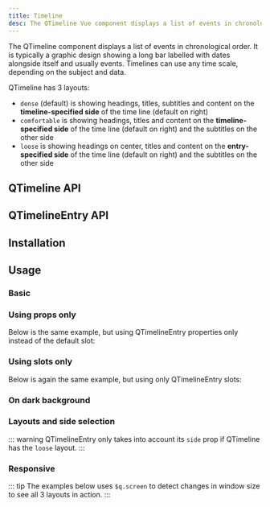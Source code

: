 ```yaml
---
title: Timeline
desc: The QTimeline Vue component displays a list of events in chronological order. It is typically a graphic design showing a long bar labelled with dates alongside itself and usually events.
---
```

The QTimeline component displays a list of events in chronological order. It is typically a graphic design showing a long bar labelled with dates alongside itself and usually events. Timelines can use any time scale, depending on the subject and data.

QTimeline has 3 layouts:

- `dense` (default) is showing headings, titles, subtitles and content on the **timeline-specified side** of the time line (default on right)
- `comfortable` is showing headings, titles and content on the **timeline-specified side** of the time line (default on right) and the subtitles on the other side
- `loose` is showing headings on center, titles and content on the **entry-specified side** of the time line (default on right) and the subtitles on the other side

## QTimeline API
<doc-api file="QTimeline" />

## QTimelineEntry API
<doc-api file="QTimelineEntry" />

## Installation
<doc-installation :components="['QTimeline', 'QTimelineEntry']" />

## Usage

### Basic

<doc-example title="Basic" file="QTimeline/Basic" scrollable />

### Using props only

Below is the same example, but using QTimelineEntry properties only instead of the default slot:

<doc-example title="Props only" file="QTimeline/PropsOnly" scrollable />

### Using slots only

Below is again the same example, but using only QTimelineEntry slots:

<doc-example title="Slots only" file="QTimeline/SlotsOnly" scrollable />

### On dark background

<doc-example title="On a dark background" file="QTimeline/Dark" dark scrollable />

### Layouts and side selection

::: warning
QTimelineEntry only takes into account its `side` prop if QTimeline has the `loose` layout.
:::

<doc-example title="Layouts and side selection" file="QTimeline/Layouts" scrollable />

### Responsive

::: tip
The examples below uses `$q.screen` to detect changes in window size to see all 3 layouts in action.
:::

<doc-example title="Responsive layout" file="QTimeline/Responsive" scrollable />
